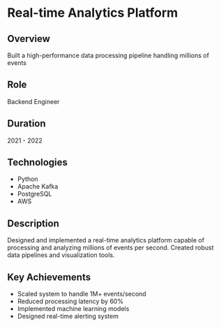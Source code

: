 # Real-time Analytics Platform

## Overview
Built a high-performance data processing pipeline handling millions of events

## Role
Backend Engineer

## Duration
2021 - 2022

## Technologies
- Python
- Apache Kafka
- PostgreSQL
- AWS

## Description
Designed and implemented a real-time analytics platform capable of processing and analyzing millions of events per second. Created robust data pipelines and visualization tools.

## Key Achievements
- Scaled system to handle 1M+ events/second
- Reduced processing latency by 60%
- Implemented machine learning models
- Designed real-time alerting system